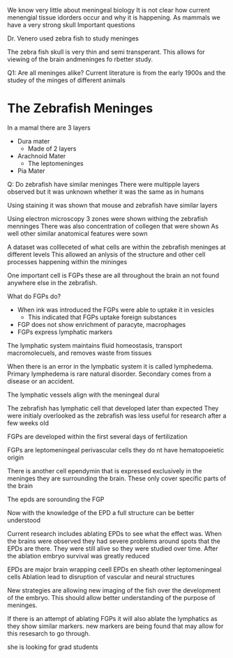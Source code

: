 We know very little about meningeal biology
It is not clear how current menengial tissue idorders occur and why it is happening.
As mammals we have a very strong skull
Important questions

Dr. Venero used zebra fish to study meninges

The zebra fish skull is very thin and semi transperant. This allows for viewing of the brain andmeninges fo rbetter study. 

Q1: Are all  meninges alike?
Current literature is from the early 1900s and the studey of the minges of different animals

# The Zebrafish Meninges
In a mamal there are 3 layers
- Dura mater
	- Made of 2 layers
- Arachnoid Mater
	- The leptomeninges
- Pia Mater

Q: Do zebrafish have similar meninges
There were multipple layers observed but it was unknown whether it was the same as in humans

Using staining it was shown that mouse and zebrafish have similar layers

Using electron microscopy 3 zones were shown withing the zebrafish menninges
There was also concentration of collegen that were shown
As well other similar anatomical features were sown

A dataset was collleceted of what cells are within the zebrafish meninges at different levels
This allowed an anlysis of the structure and other cell processes happening within the mininges

One important cell is FGPs
these are all throughout the brain an not found anywhere else in the zebrafish. 

What do FGPs do?
- When ink was introduced the FGPs were able to uptake it in vesicles
	- This indicated that FGPs uptake foreign substances
- FGP does not show enrichment of paracyte, macrophages
- FGPs express lymphatic markers

The lymphatic system maintains fluid homeostasis, transport macromolecuels, and removes waste from tissues

When there is an error in the lympbatic system it is called lymphedema. Primary lymphedema is rare natural disorder. Secondary comes from a disease or an accident.

The lymphatic vessels align with the meningeal dural

The zebrafish has lymphatic cell that developed later than expected
They were initialy overlooked as the zebrafish was less useful for research after a few weeks old

FGPs are developed within the first several days of fertilization

FGPs are leptomeningeal perivascular cells
they do nt have hematopoeietic origin

There is another cell ependymin that is expressed exclusively in the meninges
they are surrounding the brain. These only cover specific parts of the brain

The epds are sorounding the FGP

Now with the knowledge of the EPD a full structure can be better understood

Current research includes ablating EPDs to see what the effect was. When the brains were observed they had severe problems around spots that the EPDs are there. They were still alive so they were studied over time. After the ablation embryo survival was greatly reduced

EPDs are major brain wrapping ceell
EPDs en sheath other leptomeningeal cells
Ablation lead to disruption of vascular and neural structures

New strategies are allowing new imaging of the fish over the development of the embryo. This should allow better understanding of the purpose of meninges.


If there is an attempt of ablating FGPs it will also ablate the lymphatics as they show similar markers. new markers are being found that may allow for this resesarch to go through.



she is looking for grad students
